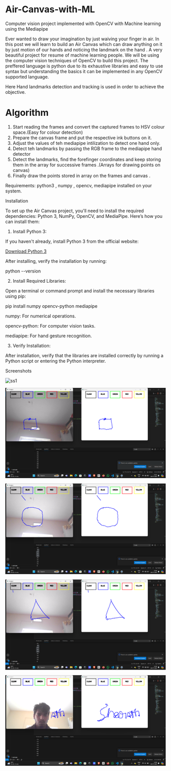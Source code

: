 # Air-Canvas-with-ML
Computer vision project implemented with OpenCV with Machine learning using the Mediapipe

Ever wanted to draw your imagination by just waiving your finger in air. In this post we will learn to build an Air Canvas which can draw anything on it by just motion of our hands and noticing the landmark on the hand . A very beautiful project for resume of machine learning people.
We will be using the computer vision techniques of OpenCV to build this project. The preffered language is python due to its exhaustive libraries and easy to use syntax but understanding the basics it can be implemented in any OpenCV supported language.

Here Hand landmarks detection and tracking is used in order to achieve the objective. 


# Algorithm

1. Start reading the frames and convert the captured frames to HSV colour space.(Easy for colour detection)
2. Prepare the canvas frame and put the respective ink buttons on it.
3. Adjust the values of teh mediapipe intilization to detect one hand only.
4. Detect teh landmarks by passing the RGB frame to the mediapipe hand detector
5. Detect the landmarks, find the forefinger coordinates and keep storing them in the array for successive frames .(Arrays for drawing points on canvas)
6. Finally draw the points stored in array on the frames and canvas .

Requirements: python3 , numpy , opencv, mediapipe installed on your system.

Installation

To set up the Air Canvas project, you'll need to install the required dependencies: Python 3, NumPy, OpenCV, and MediaPipe. Here’s how you can install them:

1. Install Python 3:

If you haven't already, install Python 3 from the official website:

[Download Python 3](https://www.python.org/downloads/)

After installing, verify the installation by running:

python --version

2. Install Required Libraries:

Open a terminal or command prompt and install the necessary libraries using pip:


pip install numpy opencv-python mediapipe

numpy: For numerical operations.

opencv-python: For computer vision tasks.

mediapipe: For hand gesture recognition.

3. Verify Installation:

After installation, verify that the libraries are installed correctly by running a Python script or entering the Python interpreter.

Screenshots

![ss1](https://user-images.githubusercontent.com/88366253/147323134-08a4b394-a4c1-4fad-b955-93cadeb681fb.png)

![ss1](https://github.com/Sharathhk122/AIR-CANVAS-USING-OPENCV/blob/main/Screenshot%20(892).png)

![ss1](https://github.com/Sharathhk122/AIR-CANVAS-USING-OPENCV/blob/main/Screenshot%20(893).png)

![ss1](https://github.com/Sharathhk122/AIR-CANVAS-USING-OPENCV/blob/main/Screenshot%20(894).png)

![ss1](https://github.com/Sharathhk122/AIR-CANVAS-USING-OPENCV/blob/main/Screenshot%20(891).png)



